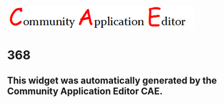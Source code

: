 ![CAE](https://github.com/PhilCAEOrg/frontendComponent-368/blob/gh-pages/img/logo.png)  

368
===================


This widget was automatically generated by the Community Application Editor CAE.  
---------------
